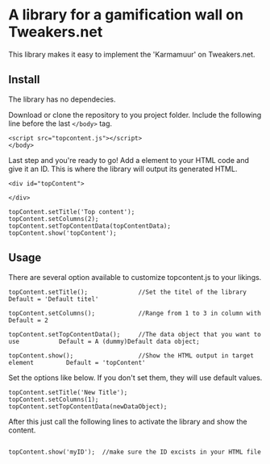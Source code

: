 # A library for a gamification wall on Tweakers.net
This library makes it easy to implement the 'Karmamuur' on Tweakers.net. 

## Install

The library has no dependecies.

Download or clone the repository to you project folder. Include the following line before the last `</body>` tag. 

```
<script src="topcontent.js"></script>
</body>
```

Last step and you're ready to go! Add a element to your HTML code and give it an ID. This is where the library will output its generated HTML.  

```
<div id="topContent">
        
</div>
```


   
    topContent.setTitle('Top content');
    topContent.setColumns(2);
    topContent.setTopContentData(topContentData);
    topContent.show('topContent');
    
## Usage 

There are several option available to customize topcontent.js to your likings.  

```
topContent.setTitle();              //Set the titel of the library                   Default = 'Default titel'
    
topContent.setColumns();            //Range from 1 to 3 in column with               Default = 2
  
topContent.setTopContentData();     //The data object that you want to use           Default = A (dummy)Default data object;

topContent.show();                  //Show the HTML output in target element         Default = 'topContent'

```

Set the options like below. If you don't set them, they will use default values.  
```
topContent.setTitle('New Title'); 
topContent.setColumns(1); 
topContent.setTopContentData(newDataObject); 
```
After this just call the following lines to activate the library and show the content.
```

topContent.show('myID');  //make sure the ID excists in your HTML file 

```